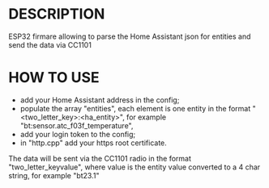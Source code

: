 # DESCRIPTION
ESP32 firmare allowing to parse the Home Assistant json for entities and send the data via CC1101

# HOW TO USE
- add your Home Assistant address in the config;
- populate the array "entities", each element is one entity in the format "<two_letter_key>:<ha_entity>", for example "bt:sensor.atc_f03f_temperature",
- add your login token to the config;
- in "http.cpp" add your https root certificate.

The data will be sent via the CC1101 radio in the format "two_letter_keyvalue", where value is the entity value converted to a 4 char string, for example "bt23.1"
